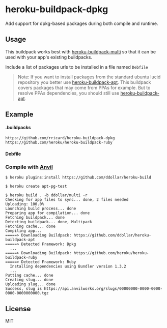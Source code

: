 # heroku-buildpack-dpkg

Add support for dpkg-based packages during both compile and runtime.

## Usage

This buildpack works best with [heroku-buildpack-multi](https://github.com/ddollar/heroku-buildpack-multi) so that it can be used with your app's existing buildpacks.

Include a list of packages urls to be installed in a file named `Debfile`

> Note: If you want to install packages from the standard ubuntu lucid repository you better use [heroku-buildpack-apt](https://github.com/ddollar/heroku-buildpack-apt). This buildpack covers packages that may come from PPAs for example. But to resolve PPAs dependencies, you should still use [heroku-buildpack-apt](https://github.com/ddollar/heroku-buildpack-apt).

## Example

#### .buildpacks

    https://github.com/rricard/heroku-buildpack-dpkg
    https://github.com/heroku/heroku-buildpack-ruby

#### Debfile


    


    
### Compile with [Anvil](https://github.com/ddollar/anvil-cli)

    $ heroku plugins:install https://github.com/ddollar/heroku-build
    
    $ heroku create apt-pg-test
    
    $ heroku build . -b ddollar/multi -r 
	Checking for app files to sync... done, 2 files needed
	Uploading: 100.0%
	Launching build process... done
	Preparing app for compilation... done
	Fetching buildpack... done
	Detecting buildpack... done, Multipack
	Fetching cache... done
	Compiling app...
	=====> Downloading Buildpack: https://github.com/ddollar/heroku-buildpack-apt
	=====> Detected Framework: Dpkg
	  ...
	=====> Downloading Buildpack: https://github.com/heroku/heroku-buildpack-ruby
	=====> Detected Framework: Ruby
	  Installing dependencies using Bundler version 1.3.2
	  ...
	Putting cache... done
	Creating slug... done
	Uploading slug... done
	Success, slug is https://api.anvilworks.org/slugs/00000000-0000-0000-0000-0000000000.tgz
	
## License

MIT
